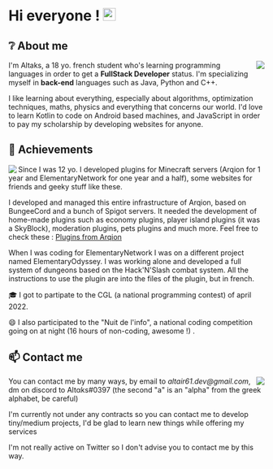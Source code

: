 <!--
**Altaks/Altaks** is a ✨ _special_ ✨ repository because its `README.md` (this file) appears on your GitHub profile.

Here are some ideas to get you started:

- 🔭 I’m currently working on ...
- 🌱 I’m currently learning ...
- 👯 I’m looking to collaborate on ...
- 🤔 I’m looking for help with ...
- 💬 Ask me about ...
- 📫 How to reach me: ...
- 😄 Pronouns: ...
- ⚡ Fun fact: ...
-->

# Hi everyone ! <img src="https://media.giphy.com/media/hvRJCLFzcasrR4ia7z/giphy.gif" width="25px" height="25px">

## ❔ About me 
<img align="right" src="https://github-readme-stats.vercel.app/api?username=Altaks&count_private=true&show_icons=true&hide_border=true&theme=synthwave">

I'm Altaks, a 18 yo. french student who's learning programming languages in order to get a **FullStack Developer** status. I'm specializing myself in **back-end** languages such as Java, Python and C++.

I like learning about everything, especially about algorithms, optimization techniques, maths, physics and everything that concerns our world.
I'd love to learn Kotlin to code on Android based machines, and JavaScript in order to pay my scholarship by developing websites for anyone.

## 🏅 Achievements 

<img align="left" src="https://github-readme-stats.vercel.app/api/top-langs/?username=Altaks&layout=compact&theme=synthwave">
Since I was 12 yo. I developed plugins for Minecraft servers (Arqion for 1 year and ElementaryNetwork for one year and a half), some websites for friends and geeky stuff like these. 

I developed and managed this entire infrastructure of Arqion, based on BungeeCord and a bunch of Spigot servers.
It needed the development of home-made plugins such as economy plugins, player island plugins (it was a SkyBlock), moderation plugins, pets plugins and much more. Feel free to check these : [Plugins from Arqion](https://github.com/Altaks/ArqionPlugins)

When I was coding for ElementaryNetwork I was on a different project named ElementaryOdyssey. I was working alone and developed a full system of dungeons based on the Hack'N'Slash combat system. All the instructions to use the plugin are into the files of the plugin, but in french.

🎓 I got to partipate to the CGL (a national programming contest) of april 2022.

😄 I also participated to the "Nuit de l'info", a national coding competition going on at night (16 hours of non-coding, awesome !) .

## 📫 Contact me

<img align="right" src="https://github-readme-streak-stats.herokuapp.com/?user=Altaks&theme=dark&hide_border=true&fire=red&sideNums=red">
You can contact me by many ways, by email to <em>altair61.dev@gmail.com</em>, dm on discord to Altαks#0397 (the second "a" is an "alpha" from the greek alphabet, be careful)

I'm currently not under any contracts so you can contact me to develop tiny/medium projects, I'd be glad to learn new things while offering my services

I'm not really active on Twitter so I don't advise you to contact me by this way.
